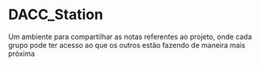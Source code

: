 # DACC_Station
Um ambiente para compartilhar as notas referentes ao projeto, onde cada grupo pode ter acesso ao que os outros estão fazendo de maneira mais próxima
